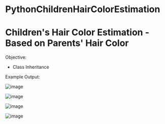 # PythonChildrenHairColorEstimation
# Children's Hair Color Estimation - Based on Parents' Hair Color

Objective:
- Class Inheritance

Example Output:

![image](https://user-images.githubusercontent.com/97081479/181687608-5f5c3a67-64ea-4f6d-b0fc-82ff9fd79061.png)

![image](https://user-images.githubusercontent.com/97081479/181687713-cd0c4ee6-3f48-402c-8d88-42c1c41e0a84.png)

![image](https://user-images.githubusercontent.com/97081479/181687888-89e76df0-78f0-4893-a9f1-a5982783c696.png)

![image](https://user-images.githubusercontent.com/97081479/181687759-96053497-928c-4369-84dd-f68f54db0c45.png)

